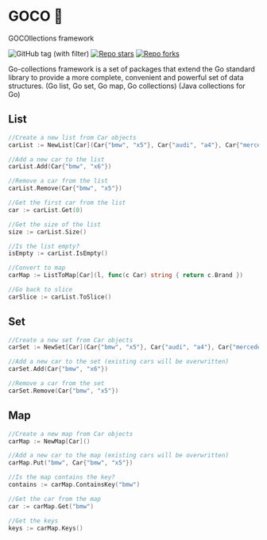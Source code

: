 GOCO 🤖 
=========

GOCOllections framework

![GitHub tag (with filter)](https://img.shields.io/github/v/tag/k0b3rIT/goco)
[![Repo stars](https://img.shields.io/github/stars/k0b3rIT/goco?style=social)](https://github.com/k0b3rIT/goco)
[![Repo forks](https://img.shields.io/github/forks/k0b3rIT/goco?style=social)](https://github.com/k0b3rIT/goco)

Go-collections framework is a set of packages that extend the Go standard library to provide a more complete, convenient and powerful set of data structures.
(Go list, Go set, Go map, Go collections) (Java collections for Go)

## List

```go
//Create a new list from Car objects
carList := NewList[Car](Car{"bmw", "x5"}, Car{"audi", "a4"}, Car{"mercedes", "c180"})

//Add a new car to the list
carList.Add(Car{"bmw", "x6"})

//Remove a car from the list
carList.Remove(Car{"bmw", "x5"})

//Get the first car from the list
car := carList.Get(0)

//Get the size of the list
size := carList.Size()

//Is the list empty?
isEmpty := carList.IsEmpty()

//Convert to map
carMap := ListToMap[Car](l, func(c Car) string { return c.Brand })

//Go back to slice
carSlice := carList.ToSlice()
```



## Set

```go
//Create a new set from Car objects
carSet := NewSet[Car](Car{"bmw", "x5"}, Car{"audi", "a4"}, Car{"mercedes", "c180"})

//Add a new car to the set (existing cars will be overwritten)
carSet.Add(Car{"bmw", "x6"})

//Remove a car from the set
carSet.Remove(Car{"bmw", "x5"})
```

## Map

```go
//Create a new map from Car objects
carMap := NewMap[Car]()

//Add a new car to the map (existing cars will be overwritten)
carMap.Put("bmw", Car{"bmw", "x5"})

//Is the map contains the key?
contains := carMap.ContainsKey("bmw")

//Get the car from the map
car := carMap.Get("bmw")

//Get the keys
keys := carMap.Keys()
```